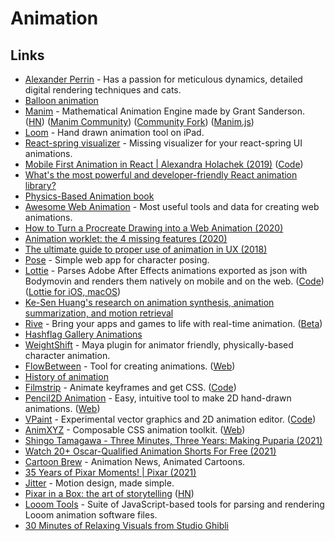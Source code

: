 # Animation

## Links

* [Alexander Perrin](https://alexanderperrin.com.au) - Has a passion for meticulous dynamics, detailed digital rendering techniques and cats.
* [Balloon animation](https://alexanderperrin.com.au/triangles/ballooning/)
* [Manim](https://github.com/3b1b/manim) - Mathematical Animation Engine made by Grant Sanderson. ([HN](https://news.ycombinator.com/item?id=24926947)) ([Manim Community](https://www.manim.community)) ([Community Fork](https://github.com/ManimCommunity/manim)) ([Manim.js](https://github.com/JazonJiao/Manim.js))
* [Loom](https://iorama.studio/looom) - Hand drawn animation tool on iPad.
* [React-spring visualizer](https://react-spring-visualizer.com) - Missing visualizer for your react-spring UI animations.
* [Mobile First Animation in React | Alexandra Holachek (2019)](https://www.youtube.com/watch?v=laPsceJ4tTY) ([Code](https://github.com/aholachek/mobile-first-animation))
* [What's the most powerful and developer-friendly React animation library?](https://github.com/aholachek/react-animation-comparison)
* [Physics-Based Animation book](https://iphys.wordpress.com/2020/01/12/free-textbook-physics-based-animation/)
* [Awesome Web Animation](https://github.com/sergey-pimenov/awesome-web-animation) - Most useful tools and data for creating web animations.
* [How to Turn a Procreate Drawing into a Web Animation (2020)](https://css-tricks.com/how-to-turn-a-procreate-drawing-into-a-web-animation/)
* [Animation worklet: the 4 missing features (2020)](https://inventingwithmonster.io/20200203-animationworklet-the-missing-pieces/)
* [The ultimate guide to proper use of animation in UX (2018)](https://uxdesign.cc/the-ultimate-guide-to-proper-use-of-animation-in-ux-10bd98614fa9)
* [Pose](https://galshir.com/pose/) - Simple web app for character posing.
* [Lottie](http://airbnb.io/lottie/#/) - Parses Adobe After Effects animations exported as json with Bodymovin and renders them natively on mobile and on the web. ([Code](https://github.com/airbnb/lottie)) ([Lottie for iOS, macOS](https://github.com/airbnb/lottie-ios))
* [Ke-Sen Huang's research on animation synthesis, animation summarization, and motion retrieval](https://kesen.realtimerendering.com)
* [Rive](https://rive.app) - Bring your apps and games to life with real-time animation. ([Beta](https://beta.rive.app))
* [Hashflag Gallery Animations](https://hashflaggallery.com)
* [WeightShift](https://weightshift.io) - Maya plugin for animator friendly, physically-based character animation.
* [FlowBetween](https://github.com/Logicalshift/flowbetween) - Tool for creating animations. ([Web](https://flowbetween.app))
* [History of animation](https://history-of-animation.webflow.io)
* [Filmstrip](https://filmstrip.berryscript.com) - Animate keyframes and get CSS. ([Code](https://github.com/barhatsor/filmstrip))
* [Pencil2D Animation](https://github.com/pencil2d/pencil) - Easy, intuitive tool to make 2D hand-drawn animations. ([Web](https://www.pencil2d.org))
* [VPaint](https://www.vpaint.org) - Experimental vector graphics and 2D animation editor. ([Code](https://github.com/dalboris/vpaint))
* [AnimXYZ](https://github.com/ingram-projects/animxyz) - Composable CSS animation toolkit. ([Web](https://animxyz.com))
* [Shingo Tamagawa - Three Minutes, Three Years: Making Puparia (2021)](https://www.youtube.com/watch?v=VKsG3E7TLl4)
* [Watch 20+ Oscar-Qualified Animation Shorts For Free (2021)](https://www.cartoonbrew.com/awards/watch-at-least-15-oscar-qualified-animation-shorts-for-free-online-201173.html)
* [Cartoon Brew](https://www.cartoonbrew.com) - Animation News, Animated Cartoons.
* [35 Years of Pixar Moments! | Pixar (2021)](https://www.youtube.com/watch?v=X3AcXraOW_k)
* [Jitter](https://jitter.video) - Motion design, made simple.
* [Pixar in a Box: the art of storytelling](https://www.khanacademy.org/humanities/hass-storytelling/storytelling-pixar-in-a-box) ([HN](https://news.ycombinator.com/item?id=26163982))
* [Looom Tools](https://github.com/mattdesl/looom-tools) - Suite of JavaScript-based tools for parsing and rendering Looom animation software files.
* [30 Minutes of Relaxing Visuals from Studio Ghibli](https://www.youtube.com/watch?v=z9Ug-3qhrwY)
